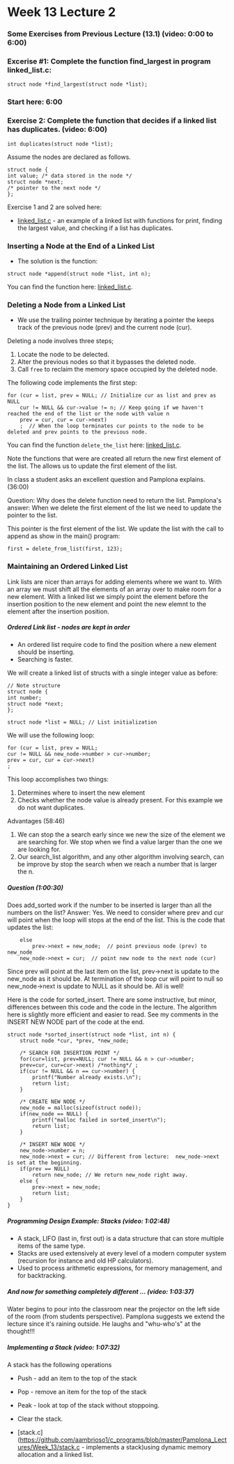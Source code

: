 # Week 13 Lecture 2


### Some Exercises from Previous Lecture (13.1) (video: 0:00 to 6:00)


### Excerise #1: Complete the function find_largest in program linked_list.c:

```
struct node *find_largest(struct node *list); 
```



### Start here:  6:00

### Exercise 2:  Complete the function that decides if a linked list has duplicates. (video:  6:00)


```
int duplicates(struct node *list);
```
Assume the nodes are declared as follows.

```
struct node {
int value; /* data stored in the node */
struct node *next; 
/* pointer to the next node */
};
```

Exercise 1 and 2 are solved here:
* [linked_list.c](https://github.com/aambrioso1/c_programs/blob/master/Pamplona_Lectures/Week_13/linked_list.c) - an example of a linked list with functions for print, finding the largest value, and checking if a list has duplicates.

### Inserting a Node at the End of a Linked List

* The solution is the function: 
```
struct node *append(struct node *list, int n); 
```

You can find the function here: [linked_list.c](https://github.com/aambrioso1/c_programs/blob/master/Pamplona_Lectures/Week_13/linked_list.c).


### Deleting a Node from a Linked List

* We use the trailing pointer technique by iterating a pointer the keeps track of the previous node (prev) and the current node (cur). 

Deleting a node involves three steps;
1. Locate the node to be delected.
2. Alter the previous nodes so that it bypasses the deleted node.
3. Call ```free``` to reclaim the memory space occupied by the deleted node.

The following code implements the first step:

```
for (cur = list, prev = NULL; // Initialize cur as list and prev as NULL
	cur != NULL && cur->value != n; // Keep going if we haven't reached the end of the list or the node with value n
	prev = cur, cur = cur->next)
	;  // When the loop terminates cur points to the node to be deleted and prev points to the previous node.
```

You can find the function ```delete_the_list``` here: [linked_list.c](https://github.com/aambrioso1/c_programs/blob/master/Pamplona_Lectures/Week_13/linked_list.c).


Note the functions that were are created all return the new first element of the list.   The allows us to update the first element of the list.

In class a student asks an excellent question and Pamplona explains. (36:00) 

Question:  Why does the delete function need to return the list.
Pamplona's answer:  When we delete the first element of the list we need to update the pointer to the list.   

This pointer is the first element of the list.    We update the list with the call to append as show in the main() program:

```
first = delete_from_list(first, 123);
```


### Maintaining an Ordered Linked List
Link lists are nicer than arrays for adding elements where we want to.    With an array we must shift all the elements of an array over to make room for a new element.    With a linked list we simply point the element before the insertion position to the new element and point the new elemnt to the element after the insertion position.

##### Ordered Link list - nodes are kept in order
* An ordered list require code to find the position where a new element should be inserting.   
* Searching is faster.

We will create a linked list of structs with a single integer value as before:

```
// Note structure
struct node {
int number;
struct node *next;
};

struct node *list = NULL; // List initialization
```

We will use the following loop:

```
for (cur = list, prev = NULL;
cur != NULL && new_node->number > cur->number;
prev = cur, cur = cur->next)
;
```

This loop accomplishes two things:
1.  Determines where to insert the new element
2.  Checks whether the node value is already present.   For this example we do not want duplicates.


Advantages (58:46)
1.  We can stop the a search early since we new the size of the element we are searching for.    We stop when we find a value larger than the one we are looking for. 
2.  Our search_list algorithm, and any other algorithm involving search, can be improve by stop the search when we reach a number that is larger the n.

##### Question (1:00:30)
Does add_sorted work if the number to be inserted is larger than all the numbers on the list?
Answer:  Yes.  We need to consider where prev and cur will point when the loop will stops at the end of the list. This is the code that updates the list:

```
	else
		prev->next = new_node;  // point previous node (prev) to new_node
	new_node->next = cur;  // point new node to the next node (cur)
```

Since prev will point at the last item on the list, prev->next is update to the new_node as it should be.  At termination of the loop cur will point to null so new_node->next is update to NULL as it should be.  All is well! 


Here is the code for sorted_insert.   There are some instructive, but minor, differences between this code and the code in the lecture.   The algorithm here is slightly more efficient and easier to read.   See my comments in the INSERT NEW NODE part of the code at the end.

```
struct node *sorted_insert(struct node *list, int n) {
	struct node *cur, *prev, *new_node;
	
	/* SEARCH FOR INSERTION POINT */
	for(cur=list, prev=NULL; cur != NULL && n > cur->number;
	prev=cur, cur=cur->next) /*nothing*/ ;
	if(cur != NULL && n == cur->number) {
		printf("Number already exists.\n");
		return list;
	}
	
	/* CREATE NEW NODE */
	new_node = malloc(sizeof(struct node));
	if(new_node == NULL) {
		printf("malloc failed in sorted_insert\n");
		return list;
	}
	
	/* INSERT NEW NODE */
	new_node->number = n;
	new_node->next = cur; // Different from lecture:  new_node->next is set at the beginning.
	if(prev == NULL)
		return new_node; // We return new_node right away.
	else {
		prev->next = new_node;
		return list;
	}
}
```

##### Programming Design Example:  Stacks (video: 1:02:48)

* A stack, LIFO (last in, first out) is a data structure that can store multiple items of the same type.
* Stacks are used extensively at every level of a modern computer system (recursion for instance and old HP calculators).
*  Used to process arithmetic expressions, for memory management, and for backtracking.

##### And now for something completely different ... (video: 1:03:37)

Water begins to pour into the classroom near the projector on the left side of the room (from students perspective).  Pamplona suggests we extend the lecture since it's raining outside.  He laughs and "whu-who's" at the thought!!! 

##### Implementing a Stack (video: 1:07:32)

A stack has the following operations
* Push - add an item to the top of the stack
* Pop - remove an item for the top of the stack
* Peak - look at top of the stack without stoppoing.
* Clear the stack.

* [stack.c](https://github.com/aambrioso1/c_programs/blob/master/Pamplona_Lectures/Week_13/stack.c - implements a stack)using dynamic memory allocation and a linked list.

